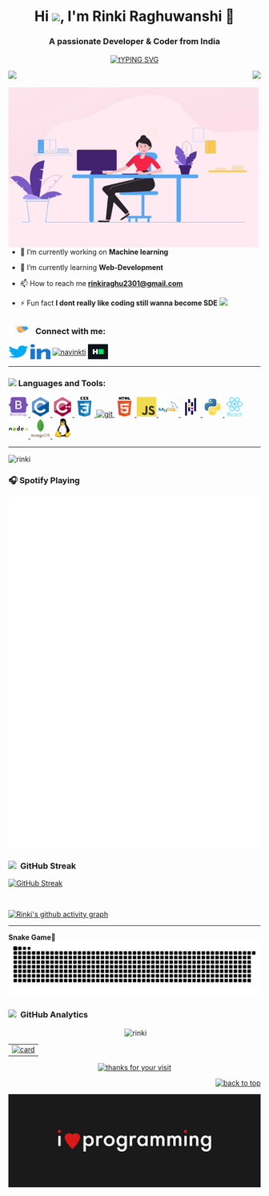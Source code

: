   
<h1 align="center">Hi <img src="https://media.giphy.com/media/hvRJCLFzcasrR4ia7z/giphy.gif" width="28">, I'm Rinki Raghuwanshi 👩</h1>
<h3 align="center">A passionate Developer & Coder from India</h3>
  <div align="center">
    <a href="https://git.io/typing-svg"><img align="center" src="https://readme-typing-svg.herokuapp.com?lines=A+girl+trying+to+Figure-Out+Stuff!!" alt="tYPING SVG"></a>
</div>
 
 <p>
  <a href="https://count.getloli.com/"><img src="https://count.getloli.com/get/@:Rinki2301"></a>
  <img src="https://weather-icon.journeyad.repl.co/@shenzhen?v=1" align="right">
</p>
 
<!--<p align="left"> <img src="https://komarev.com/ghpvc/?username=Rinki2301" alt="Rinki2301" /> </p> -->

<p align ="center">
<img align= "left" alt="GIF" src="https://raw.githubusercontent.com/Rinki2301/Rinki2301/main/coder.gif" width="500" height="320" /> </p>



- 🔭 I’m currently working on **Machine learning**

- 🌱 I’m currently learning **Web-Development**

- 📫 How to reach me **rinkiraghu2301@gmail.com**

- ⚡ Fun fact **I dont really like coding still wanna become SDE**
<a href="https://github.com/404"><img src="https://user-images.githubusercontent.com/73097560/115834477-dbab4500-a447-11eb-908a-139a6edaec5c.gif"></a>
<h3 align="left"><img src="https://raw.githubusercontent.com/Rinki2301/Rinki2301/main/Handshake.gif" height="25px"/>Connect with me:</h3>
<p align="left">
<a href="https://twitter.com/navinku42640452" target="blank"><img align="center" src="https://raw.githubusercontent.com/Navinkt/image/main/twitter.svg" alt="navinku42640452" height="30" width="40" /></a>
<a href="https://www.linkedin.com/in/rinki-raghuwanshi-094a971a0/" target="blank"><img align="center" src="https://raw.githubusercontent.com/Navinkt/image/main/linked-in-alt.svg" alt="navin-kumar-5748721a7" height="30" width="40" /></a>
<a href="https://www.codechef.com/users/navinkti" target="blank"><img align="center" src="https://cdn.jsdelivr.net/npm/simple-icons@3.1.0/icons/codechef.svg" alt="navinkti" height="30" width="40" /></a>
<a href="https://www.hackerrank.com/@navinpatnacityn1" target="blank"><img align="center" src="https://raw.githubusercontent.com/Navinkt/image/main/hackerrank.svg" alt="@navinpatnacityn1" height="30" width="40" /></a>
</p>
<hr>
<h3  align="left"><img src = "https://media2.giphy.com/media/QssGEmpkyEOhBCb7e1/giphy.gif?cid=ecf05e47a0n3gi1bfqntqmob8g9aid1oyj2wr3ds3mg700bl&rid=giphy.gif" width = 25px> Languages and Tools:</h3>
<p align="left"> <a href="https://getbootstrap.com" target="_blank" rel="noreferrer"> <img src="https://raw.githubusercontent.com/devicons/devicon/master/icons/bootstrap/bootstrap-plain-wordmark.svg" alt="bootstrap" width="40" height="40"/> </a> <a href="https://www.cprogramming.com/" target="_blank" rel="noreferrer"> <img src="https://raw.githubusercontent.com/devicons/devicon/master/icons/c/c-original.svg" alt="c" width="40" height="40"/> </a> <a href="https://www.w3schools.com/cpp/" target="_blank" rel="noreferrer"> <img src="https://raw.githubusercontent.com/devicons/devicon/master/icons/cplusplus/cplusplus-original.svg" alt="cplusplus" width="40" height="40"/> </a> <a href="https://www.w3schools.com/css/" target="_blank" rel="noreferrer"> <img src="https://raw.githubusercontent.com/devicons/devicon/master/icons/css3/css3-original-wordmark.svg" alt="css3" width="40" height="40"/> </a> <a href="https://git-scm.com/" target="_blank" rel="noreferrer"> <img src="https://www.vectorlogo.zone/logos/git-scm/git-scm-icon.svg" alt="git" width="40" height="40"/> </a> <a href="https://www.w3.org/html/" target="_blank" rel="noreferrer"> <img src="https://raw.githubusercontent.com/devicons/devicon/master/icons/html5/html5-original-wordmark.svg" alt="html5" width="40" height="40"/> </a> <a href="https://developer.mozilla.org/en-US/docs/Web/JavaScript" target="_blank" rel="noreferrer"> <img src="https://raw.githubusercontent.com/devicons/devicon/master/icons/javascript/javascript-original.svg" alt="javascript" width="40" height="40"/> </a> <a href="https://www.mysql.com/" target="_blank" rel="noreferrer"> <img src="https://raw.githubusercontent.com/devicons/devicon/master/icons/mysql/mysql-original-wordmark.svg" alt="mysql" width="40" height="40"/> </a> <a href="https://pandas.pydata.org/" target="_blank" rel="noreferrer"> <img src="https://raw.githubusercontent.com/devicons/devicon/2ae2a900d2f041da66e950e4d48052658d850630/icons/pandas/pandas-original.svg" alt="pandas" width="40" height="40"/> </a>  <a href="https://www.python.org" target="_blank" rel="noreferrer"> <img src="https://raw.githubusercontent.com/devicons/devicon/master/icons/python/python-original.svg" alt="python" width="40" height="40"/> </a> <a href="https://reactjs.org/" target="_blank" rel="noreferrer"> <img src="https://raw.githubusercontent.com/devicons/devicon/master/icons/react/react-original-wordmark.svg" alt="react" width="40" height="40"/> </a>
<a href="https://nodejs.org" target="_blank"> <img src="https://raw.githubusercontent.com/devicons/devicon/master/icons/nodejs/nodejs-original-wordmark.svg" alt="nodejs" width="40" height="40"/> </a><a href="https://www.mongodb.com/" target="_blank"> <img src="https://raw.githubusercontent.com/devicons/devicon/master/icons/mongodb/mongodb-original-wordmark.svg" alt="mongodb" width="40" height="40"/> </a><img src="https://raw.githubusercontent.com/devicons/devicon/master/icons/linux/linux-original.svg" alt="linux" width="40" height="40"/> </a></p>
<hr>
<p><img align="center" src="https://github-readme-stats.vercel.app/api/top-langs?username=Rinki2301&show_icons=true&locale=en&layout=compact" alt="rinki" /></p>
 
 ### 🎧 Spotify Playing

![spotify-github-profile](default.svg)
 
 <h3> <img src="https://media.giphy.com/media/8UHRm5oY4k4FDxq5QG/giphy.gif" width="30px">&nbsp; GitHub Streak</h3>
 
 [![GitHub Streak](https://github-readme-streak-stats.herokuapp.com/?user=Rinki2301&currStreakNum=2FD3EB&fire=pink&sideLabels=F00&theme=nightowl)](https://git.io/streak-stats)
 
<br>

[![Rinki's github activity graph](https://activity-graph.herokuapp.com/graph?username=Rinki2301&theme=react-dark)](https://github.com/Rinki2301/github-readme-activity-graph)

   <hr>   
  <b>Snake Game</b>🐍
<img alt="github contribution snake animation" src="https://raw.githubusercontent.com/Rinki2301/Rinki2301/main/output-snake.svg">

 <h3> <img src="https://media.giphy.com/media/ObNTw8Uzwy6KQ/giphy.gif" width="30px">&nbsp; GitHub Analytics</h3>
<div align="center">
 <p>&nbsp;<img align="center" src="https://github-readme-stats.vercel.app/api?username=Rinki2301&show_icons=true&locale=en" alt="rinki" /></p>
    <a href="https://git.io/typing-svg">
      <table>
  <tr>
    <td> <img src="http://github-profile-summary-cards.vercel.app/api/cards/profile-details?username=Rinki2301&theme=dracula"
  display=block width=100% height=auto  alt="card" ></td>
   </tr> 
      </table>
        <img alt="thanks for your visit" src="https://readme-typing-svg.herokuapp.com?font=Roboto+Slab&color=%237E3ACE&size=24&center=true&vCenter=true&width=300&lines=Thanks+for+your+visit!" >
    </a>
</div>
       
<p align="right"><a href="#top"><img src="https://img.shields.io/static/v1?label&message=back+to+top&color=7E3ACE&style=flat&logo" alt="back to top" /></a></p>
<div align="center" ><img alt="image footer" width="100%" height=50% src="https://raw.githubusercontent.com/Rinki2301/Rinki2301/main/images.png"></div>
